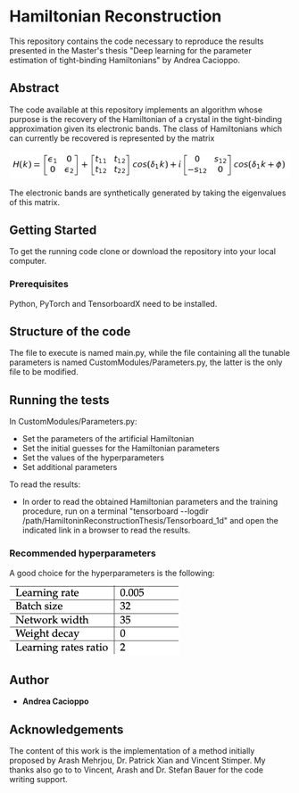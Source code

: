 # Hamiltonian Reconstruction

This repository contains the code necessary to reproduce the results presented in the Master's thesis "Deep learning for the parameter estimation of tight-binding Hamiltonians" by Andrea Cacioppo.

## Abstract 

The code available at this repository implements an algorithm whose purpose is the recovery of the Hamiltonian of a crystal in the tight-binding approximation given its electronic bands. The class of Hamiltonians which can currently be recovered is represented by the matrix

![](images/Hamiltonian.png)

The electronic bands are synthetically generated by taking the eigenvalues of this matrix.

## Getting Started

To get the running code clone or download the repository into your local computer.

### Prerequisites

Python, PyTorch and TensorboardX need to be installed.

## Structure of the code

The file to execute is named main.py, while the file containing all the tunable parameters is named CustomModules/Parameters.py, the latter is the only file to be modified.

## Running the tests

In CustomModules/Parameters.py:

- Set the parameters of the artificial Hamiltonian
- Set the initial guesses for the Hamiltonian parameters
- Set the values of the hyperparameters
- Set additional parameters

To read the results:

- In order to read the obtained Hamiltonian parameters and the training procedure, run on a terminal "tensorboard --logdir /path/HamiltoninReconstructionThesis/Tensorboard_1d" and open the indicated link in a browser to read the results.

### Recommended hyperparameters

A good choice for the hyperparameters is the following:

![](images/hyperparameters.png)

## Author

* **Andrea Cacioppo** 

## Acknowledgements

The content of this work is the implementation of a method initially proposed by Arash Mehrjou, Dr. Patrick Xian and Vincent Stimper. My thanks also go to to Vincent, Arash and Dr. Stefan Bauer for the code writing support.
